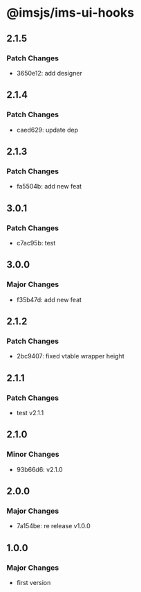# @imsjs/ims-ui-hooks

## 2.1.5

### Patch Changes

- 3650e12: add designer

## 2.1.4

### Patch Changes

- caed629: update dep

## 2.1.3

### Patch Changes

- fa5504b: add new feat

## 3.0.1

### Patch Changes

- c7ac95b: test

## 3.0.0

### Major Changes

- f35b47d: add new feat

## 2.1.2

### Patch Changes

- 2bc9407: fixed vtable wrapper height

## 2.1.1

### Patch Changes

- test v2.1.1

## 2.1.0

### Minor Changes

- 93b66d6: v2.1.0

## 2.0.0

### Major Changes

- 7a154be: re release v1.0.0

## 1.0.0

### Major Changes

- first version
